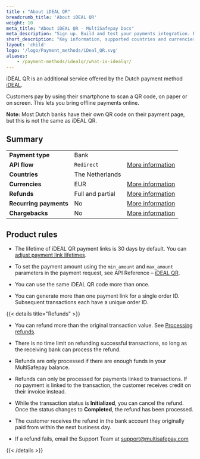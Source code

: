 ```yaml
---
title : "About iDEAL QR"
breadcrumb_title: 'About iDEAL QR'
weight: 10
meta_title: "About iDEAL QR - MultiSafepay Docs"
meta_description: "Sign up. Build and test your payments integration. Explore our products and services. Use our API Reference, SDKs, and wrappers. Get support."
short_description: "Key information, supported countries and currencies, product rules"
layout: 'child'
logo: '/logo/Payment_methods/iDeal_QR.svg' 
aliases: 
    - /payment-methods/idealqr/what-is-idealqr/
---
```


iDEAL QR is an additional service offered by the Dutch payment method [iDEAL](/payments/methods/banks/ideal).
 
Customers pay by using their smartphone to scan a QR code, on paper or on screen. This lets you bring offline payments online. 

**Note:** Most Dutch banks have their own QR code on their payment page, but this is not the same as iDEAL QR.

## Summary

|   |   |   |
|---|---|---|
| **Payment type**   | Bank  | |
| **API flow**  | `Redirect` | [More information](/developer/api/difference-between-direct-and-redirect) |
| **Countries**  | The Netherlands  | |
| **Currencies**  | EUR | [More information](/faq/general/supported-currencies) | 
| **Refunds**  | Full and partial  | [More information](/payments/refunds/) | 
| **Recurring payments**  | No | [More information](/payments/features/recurring-payments/)  |
| **Chargebacks**  | No | [More information](/faq/chargebacks)  |

## Product rules

- The lifetime of iDEAL QR payment links is 30 days by default. You can [adjust payment link lifetimes](/api/#adjust-payment-link-lifetimes).

- To set the payment amount using the `min_amount` and `max_amount` parameters in the payment request, see API Reference&nbsp;–&nbsp;[iDEAL QR](/api/#ideal-qr).

- You can use the same iDEAL QR code more than once.

- You can generate more than one payment link for a single order ID. Subsequent transactions each have a unique order ID.

{{< details title="Refunds" >}}

- You can refund more than the original transaction value. See [Processing refunds](/tools/multisafepay-control/processing-refunds/).

- There is no time limit on refunding successful transactions, so long as the receiving bank can process the refund.

- Refunds are only processed if there are enough funds in your MultiSafepay balance.

- Refunds can only be processed for payments linked to transactions. If no payment is linked to the transaction, the customer receives credit on their invoice instead.

- While the transaction status is **Initialized**, you can cancel the refund. Once the status changes to **Completed**, the refund has been processed. 

- The customer receives the refund in the bank account they originally paid from within the next business day.

- If a refund fails, email the Support Team at <support@multisafepay.com> 

{{< /details >}}